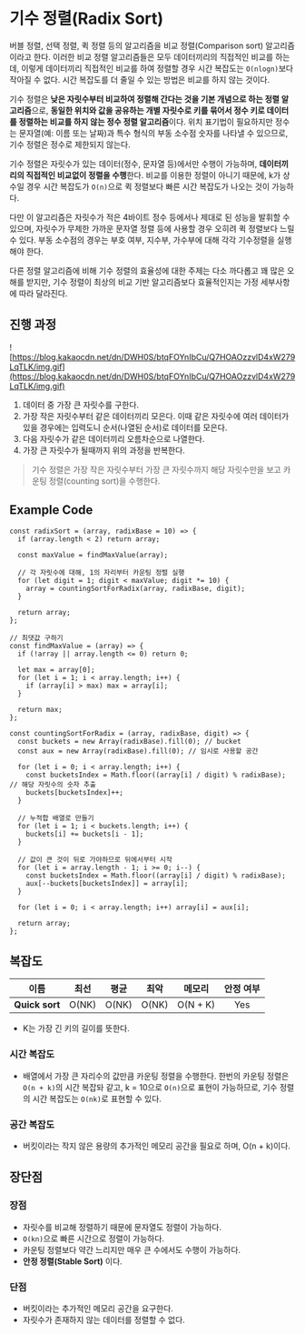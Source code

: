 # 기수 정렬(Radix Sort)

버블 정렬, 선택 정렬, 퀵 정렬 등의 알고리즘을 비교 정렬(Comparison sort) 알고리즘이라고 한다. 이러한 비교 정렬 알고리즘들은 모두 데이터끼리의 직접적인 비교를 하는데, 이렇게 데이터끼리 직접적인 비교를 하여 정렬할 경우 시간 복잡도는 `O(nlogn)`보다 작아질 수 없다. 시간 복잡도를 더 줄일 수 있는 방법은 비교를 하지 않는 것이다.

기수 정렬은 **낮은 자릿수부터 비교하여 정렬해 간다는 것을 기본 개념으로 하는 정렬 알고리즘**으로, **동일한 위치와 값을 공유하는 개별 자릿수로 키를 묶어서 정수 키로 데이터를 정렬하는 비교를 하지 않는 정수 정렬 알고리즘**이다. 위치 표기법이 필요하지만 정수는 문자열(예: 이름 또는 날짜)과 특수 형식의 부동 소수점 숫자를 나타낼 수 있으므로, 기수 정렬은 정수로 제한되지 않는다.

기수 정렬은 자릿수가 있는 데이터(정수, 문자열 등)에서만 수행이 가능하며, **데이터끼리의 직접적인 비교없이 정렬을 수행**한다. 비교를 이용한 정렬이 아니기 때문에, k가 상수일 경우 시간 복잡도가 `O(n)`으로 퀵 정렬보다 빠른 시간 복잡도가 나오는 것이 가능하다.

다만 이 알고리즘은 자릿수가 적은 4바이트 정수 등에서나 제대로 된 성능을 발휘할 수 있으며, 자릿수가 무제한 가까운 문자열 정렬 등에 사용할 경우 오히려 퀵 정렬보다 느릴 수 있다. 부동 소수점의 경우는 부호 여부, 지수부, 가수부에 대해 각각 기수정렬을 실행해야 한다.

다른 정렬 알고리즘에 비해 기수 정렬의 효율성에 대한 주제는 다소 까다롭고 꽤 많은 오해를 받지만, 기수 정렬이 최상의 비교 기반 알고리즘보다 효율적인지는 가정 세부사항에 따라 달라진다.

## 진행 과정

![https://blog.kakaocdn.net/dn/DWH0S/btqFOYnIbCu/Q7HOAOzzvlD4xW279LqTLK/img.gif](https://blog.kakaocdn.net/dn/DWH0S/btqFOYnIbCu/Q7HOAOzzvlD4xW279LqTLK/img.gif)

1. 데이터 중 가장 큰 자릿수를 구한다.
2. 가장 작은 자릿수부터 같은 데이터끼리 모은다. 이때 같은 자릿수에 여러 데이터가 있을 경우에는 입력도니 순서(나열된 순서)로 데이터를 모은다.
3. 다음 자릿수가 같은 데이터끼리 오름차순으로 나열한다.
4. 가장 큰 자릿수가 될때까지 위의 과정을 반복한다.

> 기수 정렬은 가장 작은 자릿수부터 가장 큰 자릿수까지 해당 자릿수만을 보고 카운팅 정렬(counting sort)을 수행한다.

## Example Code

```tsx
const radixSort = (array, radixBase = 10) => {
  if (array.length < 2) return array;

  const maxValue = findMaxValue(array);

  // 각 자릿수에 대해, 1의 자리부터 카운팅 정렬 실행
  for (let digit = 1; digit < maxValue; digit *= 10) {
    array = countingSortForRadix(array, radixBase, digit);
  }

  return array;
};

// 최댓값 구하기
const findMaxValue = (array) => {
  if (!array || array.length <= 0) return 0;

  let max = array[0];
  for (let i = 1; i < array.length; i++) {
    if (array[i] > max) max = array[i];
  }

  return max;
};

const countingSortForRadix = (array, radixBase, digit) => {
  const buckets = new Array(radixBase).fill(0); // bucket
  const aux = new Array(radixBase).fill(0); // 임시로 사용할 공간

  for (let i = 0; i < array.length; i++) {
    const bucketsIndex = Math.floor((array[i] / digit) % radixBase); // 해당 자릿수의 숫자 추출
    buckets[bucketsIndex]++;
  }

  // 누적합 배열로 만들기
  for (let i = 1; i < buckets.length; i++) {
    buckets[i] += buckets[i - 1];
  }

  // 값이 큰 것이 뒤로 가야하므로 뒤에서부터 시작
  for (let i = array.length - 1; i >= 0; i--) {
    const bucketsIndex = Math.floor((array[i] / digit) % radixBase);
    aux[--buckets[bucketsIndex]] = array[i];
  }

  for (let i = 0; i < array.length; i++) array[i] = aux[i];

  return array;
};
```

## 복잡도

| 이름           | 최선  | 평균  | 최악  |  메모리  | 안정 여부 |
| -------------- | :---: | :---: | :---: | :------: | :-------: |
| **Quick sort** | O(NK) | O(NK) | O(NK) | O(N + K) |    Yes    |

- K는 가장 긴 키의 길이를 뜻한다.

### 시간 복잡도

- 배열에서 가장 큰 자리수의 값만큼 카운팅 정렬을 수행한다. 한번의 카운팅 정렬은 `O(n + k)`의 시간 복잡돠 같고, k = 10으로 `O(n)`으로 표현이 가능하므로, 기수 정렬의 시간 복잡도는 `O(nk)`로 표현할 수 있다.

### 공간 복잡도

- 버킷이라는 작지 않은 용량의 추가적인 메모리 공간을 필요로 하며, O(n + k)이다.

## 장단점

### 장점

- 자릿수를 비교해 정렬하기 때문에 문자열도 정렬이 가능하다.
- `O(kn)`으로 빠른 시간으로 정렬이 가능하다.
- 카운팅 정렬보다 약간 느리지만 매우 큰 수에서도 수행이 가능하다.
- **안정 정렬(Stable Sort)** 이다.

### 단점

- 버킷이라는 추가적인 메모리 공간을 요구한다.
- 자릿수가 존재하지 않는 데이터를 정렬할 수 없다.
